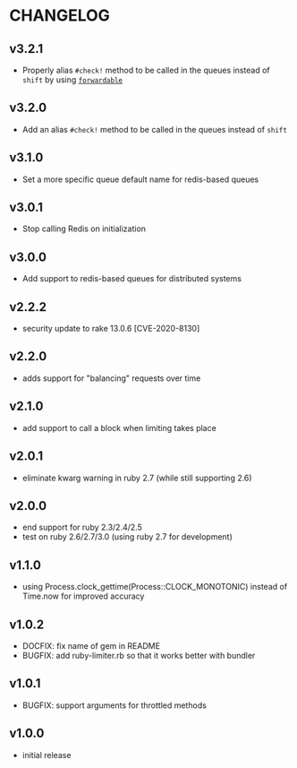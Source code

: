# CHANGELOG

## v3.2.1

- Properly alias `#check!` method to be called in the queues instead of `shift` by using [`forwardable`](https://ruby-doc.org/stdlib-2.6.3/libdoc/forwardable/rdoc/Forwardable.html)

## v3.2.0

- Add an alias `#check!` method to be called in the queues instead of `shift`

## v3.1.0

- Set a more specific queue default name for redis-based queues

## v3.0.1

- Stop calling Redis on initialization

## v3.0.0

- Add support to redis-based queues for distributed systems

## v2.2.2

- security update to rake 13.0.6 [CVE-2020-8130]

## v2.2.0

- adds support for "balancing" requests over time

## v2.1.0

- add support to call a block when limiting takes place

## v2.0.1

- eliminate kwarg warning in ruby 2.7 (while still supporting 2.6)

## v2.0.0

- end support for ruby 2.3/2.4/2.5
- test on ruby 2.6/2.7/3.0 (using ruby 2.7 for development)

## v1.1.0

- using Process.clock_gettime(Process::CLOCK_MONOTONIC) instead of Time.now for improved accuracy

## v1.0.2

- DOCFIX: fix name of gem in README
- BUGFIX: add ruby-limiter.rb so that it works better with bundler

## v1.0.1

- BUGFIX: support arguments for throttled methods

## v1.0.0

- initial release
